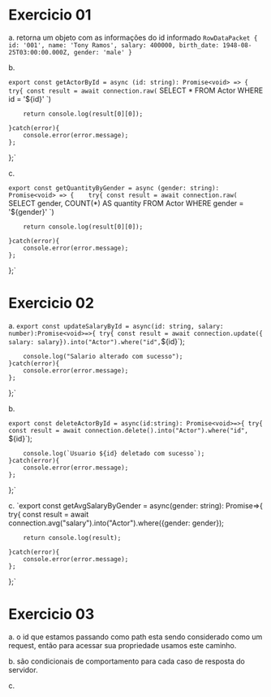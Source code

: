 # Exercicio 01

a. retorna um objeto com as informações do id informado
`RowDataPacket {
  id: '001',
  name: 'Tony Ramos',
  salary: 400000,
  birth_date: 1948-08-25T03:00:00.000Z,
  gender: 'male'
}`


b. 

`export const getActorById = async (id: string): Promise<void> => {   
    try{
        const result = await connection.raw(`
        SELECT * FROM Actor WHERE id = '${id}'
      `)
    
        return console.log(result[0][0]);

    }catch(error){
        console.error(error.message);
    };
};`

c. 

`export const getQuantityByGender = async (gender: string): Promise<void> => {   
    try{
        const result = await connection.raw(`
        SELECT gender, COUNT(*) AS quantity FROM Actor WHERE gender = '${gender}'
      `)
    
        return console.log(result[0][0]);

    }catch(error){
        console.error(error.message);
    };
};`


# Exercicio 02

a.
`
export const updateSalaryById = async(id: string, salary: number):Promise<void>=>{
    try{
        const result = await connection.update({
            salary: salary}).into("Actor").where("id", `${id}`);

        console.log("Salario alterado com sucesso");
    }catch(error){
        console.error(error.message);
    };
};`

b.

`export const deleteActorById = async(id:string): Promise<void>=>{
    try{
        const result = await connection.delete().into("Actor").where("id", `${id}`);

        console.log(`Usuario ${id} deletado com sucesso`);
    }catch(error){
        console.error(error.message);
    };
};`

c.
`export const getAvgSalaryByGender = async(gender: string): Promise<void>=>{
    try{
        const result = await connection.avg("salary").into("Actor").where({gender: gender});

        return console.log(result);

    }catch(error){
        console.error(error.message);
    };
};`

# Exercicio 03

a. o id que estamos passando como path esta sendo considerado como um request, então para acessar sua propriedade usamos este caminho.

b. são condicionais de comportamento para cada caso de resposta do servidor.

c. 

